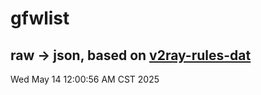 # gfwlist
## raw -> json, based on [v2ray-rules-dat](https://github.com/Loyalsoldier/v2ray-rules-dat)
Wed May 14 12:00:56 AM CST 2025

